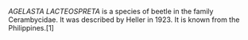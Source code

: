 _AGELASTA LACTEOSPRETA_ is a species of beetle in the family Cerambycidae. It was described by Heller in 1923. It is known from the Philippines.[1]
